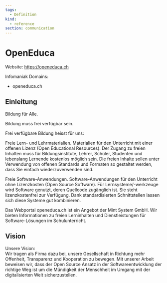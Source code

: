 ```yaml
---
tags:
  - Definition
kind:
  - reference
section: communication
---
```


# OpenEduca

Website: <https://openeduca.ch>

Infomaniak Domains:

- openeduca.ch

## Einleitung

Bildung für Alle.

Bildung muss frei verfügbar sein.

Frei verfügbare Bildung heisst für uns:

Freie Lern- und Lehrmaterialien. Materialien für den Unterricht mit einer offenen Lizenz (Open Educational Resources).
Der Zugang zu freien Inhalten muss für Bildungsinstitute, Lehrer, Schüler, Studenten und lebenslang Lernende kostenlos möglich sein. Die freien Inhalte sollen unter Verwendung von offenen Standards und Formaten so gestaltet werden, dass Sie einfach wiederzuverwenden sind.

Freie Software-Anwendungen. Software-Anwendungen für den Unterricht ohne Lizenzkosten (Open Source Software).
Für Lernsysteme/-werkzeuge wird Software genutzt, deren Quellcode zugänglich ist. Sie steht lizenzkostenfrei zur Verfügung. Dank standardisierten Schnittstellen lassen sich diese Systeme gut kombinieren.

Das Webportal openeduca.ch ist ein Angebot der Mint System GmbH. Wir bieten Informationen zu freien Lerninhalten und Dienstleistungen für Software-Lösungen im Schulunterricht.

## Vision

Unsere Vision:  
Wir tragen als Firma dazu bei, unsere Gesellschaft in Richtung mehr Offenheit, Transparenz und Kooperation zu bewegen. Mit unserer Arbeit beweisen wir, dass der Open Source Ansatz in der Softwareentwicklung der richtige Weg ist um die Mündigkeit der Menschheit im Umgang mit der digitalisierten Welt sicherzustellen.

